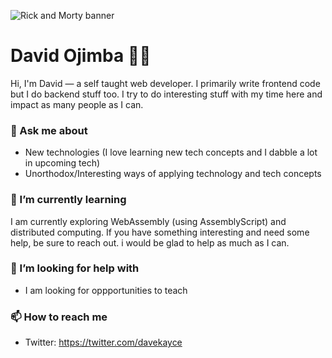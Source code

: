 ![Rick and Morty banner](https://github.com/davidkayce/davidkayce/raw/main/banner.png)

# David Ojimba 🚀😏

Hi, I'm David — a self taught web developer. I primarily write frontend code but I do backend stuff too. I try to do interesting stuff with my time here and impact as many people as I can. 

### 💬 Ask me about
- New technologies (I love learning new tech concepts and I dabble a lot in upcoming tech)
- Unorthodox/Interesting ways of applying technology and tech concepts

### 🌱 I’m currently learning
I am currently exploring WebAssembly (using AssemblyScript) and distributed computing. If you have something interesting and need some help, be sure to reach out. i would be glad to help as much as I can.

### 🤔 I’m looking for help with
- I am looking for oppportunities to teach

### 📫 How to reach me
- Twitter: https://twitter.com/davekayce

